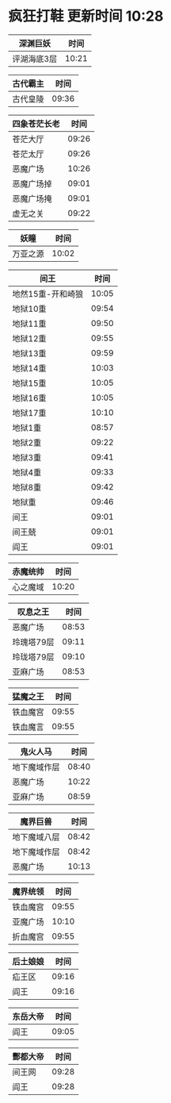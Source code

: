 # 疯狂打鞋 更新时间 10:28

| 深渊巨妖   | 时间    |
|--------|-------|
| 评湖海底3层 | 10:21 |

| 古代霸主   | 时间    |
|--------|-------|
| 古代皇陵 | 09:36 |

| 四象苍茫长老   | 时间    |
|--------|-------|
| 苍茫大厅 | 09:26 |
| 苍茫太厅 | 09:26 |
| 恶魔广场 | 10:26 |
| 恶魔广场掉 | 09:01 |
| 恶魔广场掩 | 09:01 |
| 虚无之关 | 09:22 |

| 妖瞳   | 时间    |
|--------|-------|
| 万亚之源 | 10:02 |

| 间王   | 时间    |
|--------|-------|
| 地然15重-开和崎狼 | 10:05 |
| 地狱10重 | 09:54 |
| 地狱11重 | 09:50 |
| 地狱12重 | 09:55 |
| 地狱13重 | 09:59 |
| 地狱14重 | 10:03 |
| 地狱15重 | 10:05 |
| 地狱16重 | 10:05 |
| 地狱17重 | 10:10 |
| 地狱1重 | 08:57 |
| 地狱2重 | 09:22 |
| 地狱3重 | 09:41 |
| 地狱4重 | 09:33 |
| 地狱8重 | 09:42 |
| 地狱重 | 09:46 |
| 间王 | 09:01 |
| 间王兢 | 09:01 |
| 阎王 | 09:01 |

| 赤魔统帅   | 时间    |
|--------|-------|
| 心之魔域 | 10:20 |

| 叹息之王   | 时间    |
|--------|-------|
| 恶魔广场 | 08:53 |
| 玲瑰塔79层 | 09:11 |
| 玲珑塔79层 | 09:10 |
| 亚麻广场 | 08:53 |

| 猛魔之王   | 时间    |
|--------|-------|
| 铁血魔宫 | 09:55 |
| 铁血魔言 | 09:55 |

| 鬼火人马   | 时间    |
|--------|-------|
| 地下魔域作层 | 08:40 |
| 恶魔广场 | 10:22 |
| 亚麻广场 | 08:59 |

| 魔界巨兽   | 时间    |
|--------|-------|
| 地下魔域八层 | 08:42 |
| 地下魔域作层 | 08:42 |
| 恶魔广场 | 10:13 |

| 魔界统领   | 时间    |
|--------|-------|
| 铁血魔宫 | 09:55 |
| 亚魔广场 | 10:10 |
| 折血魔宫 | 09:55 |

| 后土娘娘   | 时间    |
|--------|-------|
| 疝王区 | 09:16 |
| 阎王 | 09:16 |

| 东岳大帝   | 时间    |
|--------|-------|
| 阎王 | 09:05 |

| 酆都大帝   | 时间    |
|--------|-------|
| 间王网 | 09:28 |
| 阎王 | 09:28 |
